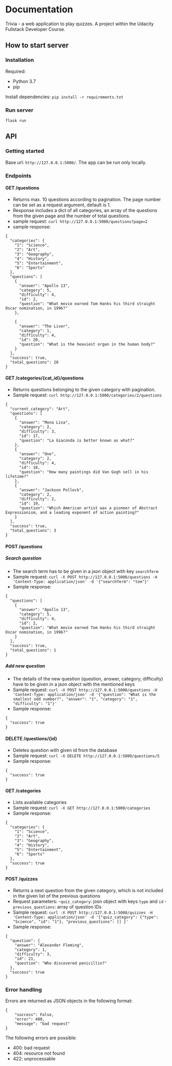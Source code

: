 # Documentation
Trivia - a web application to play quizzes.
A project within the Udacity Fullstack Developer Course.
## How to start server
### Installation
Required:
- Python 3.7
- pip 

Install dependencies: 
`pip install -r requirements.txt`

### Run server
`flask run`

## API
### Getting started
Base url: `http://127.0.0.1:5000/`. The app can be run only locally. 

### Endpoints
#### GET /questions
- Returns max. 10 questions according to pagination. The page number can be set as a request argument, default is 1.
- Response includes a dict of all categories, an array of the questions from the given page and the number of total questions.
- sample request: `curl http://127.0.0.1:5000/questions?page=2`
- sample response:
```
{
  "categories": {
    "1": "Science", 
    "2": "Art", 
    "3": "Geography", 
    "4": "History", 
    "5": "Entertainment", 
    "6": "Sports"
  }, 
  "questions": [
    {
      "answer": "Apollo 13", 
      "category": 5, 
      "difficulty": 4, 
      "id": 2, 
      "question": "What movie earned Tom Hanks his third straight Oscar nomination, in 1996?"
    }, 
   
    {
      "answer": "The Liver", 
      "category": 1, 
      "difficulty": 4, 
      "id": 20, 
      "question": "What is the heaviest organ in the human body?"
    }
  ], 
  "success": true, 
  "total_questions": 20
}
```
#### GET /categories/{cat_id}/questions
- Returns questions belonging to the given category with pagination.
- Sample request: `curl http://127.0.0.1:5000/categories/2/questions`
```
{
  "current_category": "Art", 
  "questions": [
    {
      "answer": "Mona Lisa", 
      "category": 2, 
      "difficulty": 3, 
      "id": 17, 
      "question": "La Giaconda is better known as what?"
    }, 
    {
      "answer": "One", 
      "category": 2, 
      "difficulty": 4, 
      "id": 18, 
      "question": "How many paintings did Van Gogh sell in his lifetime?"
    }, 
    {
      "answer": "Jackson Pollock", 
      "category": 2, 
      "difficulty": 2, 
      "id": 19, 
      "question": "Which American artist was a pioneer of Abstract Expressionism, and a leading exponent of action painting?"
    }
  ], 
  "success": true, 
  "total_questions": 3
}
```

#### POST /questions
##### Search question
- The search term has to be given in a json object with key `searchTerm`
- Sample request: `curl -X POST http://127.0.0.1:5000/questions -H 'Content-Type: application/json' -d '{"searchTerm": "tom"}'`
- Sample response:
```
{
  "questions": [
    {
      "answer": "Apollo 13", 
      "category": 5, 
      "difficulty": 4, 
      "id": 2, 
      "question": "What movie earned Tom Hanks his third straight Oscar nomination, in 1996?"
    }
  ], 
  "success": true, 
  "total_questions": 1
}
```
##### Add new question
- The details of the new question (question, answer, category, difficulty) have to be given in a json object with the mentioned keys
- Sample request: `curl -X POST http://127.0.0.1:5000/questions -H 'Content-Type: application/json' -d '{"question": "What is the smallest odd number?", "answer": "1", "category": "1", "difficulty": "1"}'`
- Sample response: 
```
{
  "success": true
}
```

#### DELETE /questions/{id}
- Deletes question with given id from the database
- Sample request: `curl -X DELETE http://127.0.0.1:5000/questions/5`
- Sample response:
```
{
  "success": true
}
```

#### GET /categories
- Lists available categories
- Sample request: `curl -X GET http://127.0.0.1:5000/categories`
- Sample response:
```
{
  "categories": {
    "1": "Science", 
    "2": "Art", 
    "3": "Geography", 
    "4": "History", 
    "5": "Entertainment", 
    "6": "Sports"
  }, 
  "success": true
}
```
#### POST /quizzes
- Returns a next question from the given category, which is not included in the given list of the previous questions
- Request parameters: 
    -`quiz_category`: josn object with keys `type` and `id`
    -`previous_questions`: array of question IDs
- Sample request: `curl -X POST http://127.0.0.1:5000/quizzes -H 'Content-Type: application/json' -d '{"quiz_category": {"type": "Science", "id": "1"}, "previous_questions": [] }'`
- Sample response:
```
{
  "question": {
    "answer": "Alexander Fleming", 
    "category": 1, 
    "difficulty": 3, 
    "id": 21, 
    "question": "Who discovered penicillin?"
  }, 
  "success": true
}
```
### Error handling
Errors are returned as JSON objects in the following format:
```
{
    "success": False, 
    "error": 400,
    "message": "bad request"
}
```

The following errors are possible:
- 400: bad request
- 404: resource not found
- 422: unprocessable